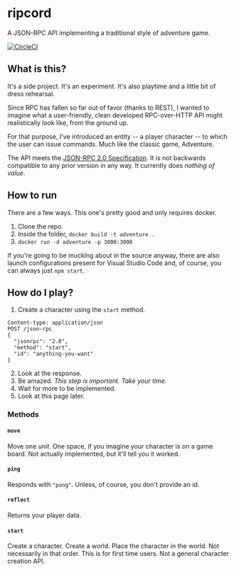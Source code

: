 # ripcord 
A JSON-RPC API implementing a traditional style of adventure game.

[![CircleCI](https://circleci.com/gh/kryptx/ripcord.svg?style=svg)](https://circleci.com/gh/kryptx/ripcord)

## What is this?
It's a side project. It's an experiment. It's also playtime and a little bit of dress rehearsal.

Since RPC has fallen so far out of favor (thanks to REST), I wanted to imagine what a user-friendly, clean developed RPC-over-HTTP API might realistically look like, from the ground up.

For that purpose, I've introduced an entity -- a player character -- to which the user can issue commands. Much like the classic game, Adventure.

The API meets the [JSON-RPC 2.0 Specification](http://www.jsonrpc.org/specification). It is not backwards compatible to any prior version in any way. It currently does _nothing of value_.

## How to run
There are a few ways. This one's pretty good and only requires docker.
1. Clone the repo.
10. Inside the folder, `docker build -t adventure .`
20. `docker run -d adventure -p 3000:3000`

If you're going to be mucking about in the source anyway, there are also launch configurations present for Visual Studio Code and, of course, you can always just `npm start`.

## How do I play?
1. Create a character using the `start` method.
```
Content-type: application/json
POST /json-rpc
{
  "jsonrpc": "2.0",
  "method": "start",
  "id": "anything-you-want"
}
```
2. Look at the response.
4. Be amazed. _This step is important. Take your time._
5. Wait for more to be implemented.
8. Look at this page later.

### Methods

#### `move`
Move one _unit_. One space, if you imagine your character is on a game board. Not actually implemented, but it'll tell you it worked.

#### `ping`
Responds with `"pong"`. Unless, of course, you don't provide an id.

#### `reflect`
Returns your player data.

#### `start`
Create a character. Create a world. Place the character in the world. Not necessarily in that order. This is for first time users. Not a general character creation API.

